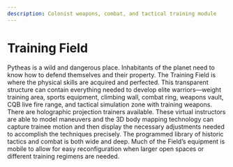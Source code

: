 ```yaml
---
description: Colonist weapons, combat, and tactical training module
---
```


# Training Field

Pytheas is a wild and dangerous place. Inhabitants of the planet need to know how to defend themselves and their property. The Training Field is where the physical skills are acquired and perfected. This transparent structure can contain everything needed to develop elite warriors—weight training area, sports equipment, climbing wall, combat ring, weapons vault, CQB live fire range, and tactical simulation zone with training weapons. There are holographic projection trainers available. These virtual instructors are able to model maneuvers and the 3D body mapping technology can capture trainee motion and then display the necessary adjustments needed to accomplish the techniques precisely. The programmed library of historic tactics and combat is both wide and deep. Much of the Field’s equipment is mobile to allow for easy reconfiguration when larger open spaces or different training regimens are needed.

